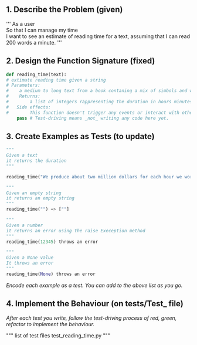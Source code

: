 ## 1. Describe the Problem (given)

'''
As a user  
So that I can manage my time  
I want to see an estimate of reading time for a text, assuming that I can read
200 words a minute.
'''



## 2. Design the Function Signature (fixed)
```python
def reading_time(text):
# extimate reading time given a string
# Parameters:
#    a medium to long text from a book contaning a mix of simbols and words (e.g. "")
#    Returns:
#        a list of integers rappresenting the duration in hours minutes seconds (HH MM SS)
#   Side effects:
#        This function doesn't trigger any events or interact with other functions/classes
    pass # Test-driving means _not_ writing any code here yet.
```

## 3. Create Examples as Tests (to update)

```python
"""
Given a text
it returns the duration
"""

reading_time("We produce about two million dollars for each hour we work.  The fifty hours is one conservative estimate for how long it we take to get any etext selected, entered, proofread, edited, copyright searched and analyzed, the copyright letters written, etc.  This projected audience is one hundred million readers.") ==  # 51/200 = 0.255 # 51 words 

"""
Given an empty string
it returns an empty string
"""
reading_time("") => [""]

"""
Given a number
it returns an error using the raise Exeception method
"""
reading_time(12345) throws an error

"""
Given a None value
It throws an error
"""
reading_time(None) throws an error

```

_Encode each example as a test. You can add to the above list as you go._

## 4. Implement the Behaviour (on tests/Test_ file)

_After each test you write, follow the test-driving process of red, green, refactor to implement the behaviour._


"""
list of test files
test_reading_time.py
"""
